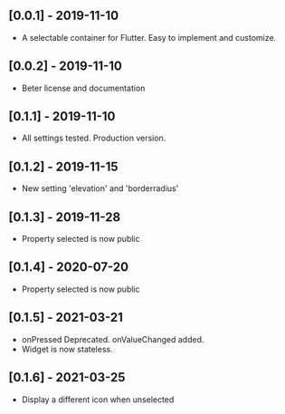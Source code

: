 ## [0.0.1] - 2019-11-10

* A selectable container for Flutter. Easy to implement and customize.

## [0.0.2] - 2019-11-10

* Beter license and documentation

## [0.1.1] - 2019-11-10

* All settings tested. Production version.

## [0.1.2] - 2019-11-15

* New setting 'elevation' and 'borderradius'

## [0.1.3] - 2019-11-28

* Property selected is now public

## [0.1.4] - 2020-07-20

* Property selected is now public

## [0.1.5] - 2021-03-21

* onPressed Deprecated. onValueChanged added.
* Widget is now stateless.

## [0.1.6] - 2021-03-25

* Display a different icon when unselected